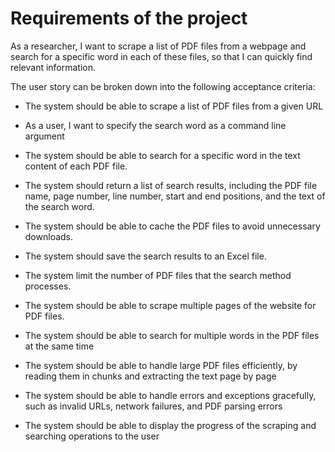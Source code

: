 # Requirements of the project

As a researcher, I want to scrape a list of PDF files from a webpage and search for a specific word in each of these files, so that I can quickly find relevant information.

The user story can be broken down into the following acceptance criteria:

- The system should be able to scrape a list of PDF files from a given URL

- As a user, I want to specify the search word as a command line argument

- The system should be able to search for a specific word in the text content of each PDF file.

- The system should return a list of search results, including the PDF file name, page number, line number, start and end positions, and the text of the search word.

- The system should be able to cache the PDF files to avoid unnecessary downloads.

- The system should save the search results to an Excel file.

- The system limit the number of PDF files that the search method processes.

- The system should be able to scrape multiple pages of the website for PDF files.

- The system should be able to search for multiple words in the PDF files at the same time

- The system should be able to handle large PDF files efficiently, by reading them in chunks and extracting the text page by page

- The system should be able to handle errors and exceptions gracefully, such as invalid URLs, network failures, and PDF parsing errors

- The system should be able to display the progress of the scraping and searching operations to the user
